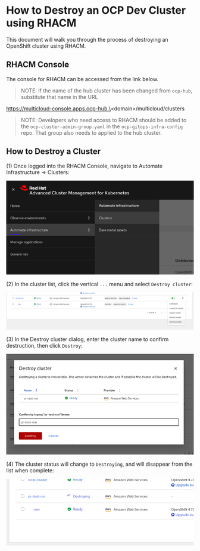 # How to Destroy an OCP Dev Cluster using RHACM
This document will walk you through the process of destroying an OpenShift cluster using RHACM.

## RHACM Console
The console for RHACM can be accessed from the link below.

> NOTE: If the name of the hub cluster has been changed from `ocp-hub`, substitute that name in the URL

https://multicloud-console.apps.ocp-hub.\<domain\>/multicloud/clusters

> NOTE:
> Developers who need access to RHACM should be added to the `ocp-cluster-admin-group.yaml` in the `ocp-gitops-infra-config` repo.
> That group also needs to applied to the hub cluster.

## How to Destroy a Cluster
(1) Once logged into the RHACM Console, navigate to Automate Infrastructure -> Clusters:

![Cluster List](docs/images/rhacm-dev-cluster-destroy-01.png "Cluster List")

(2) In the cluster list, click the vertical `...` menu and select `Destroy cluster`:

![Create a cluster](docs/images/rhacm-dev-cluster-destroy-02.png "Create a cluster")

(3) In the Destroy cluster dialog, enter the cluster name to confirm destruction, then click `Destroy`:

![Cluster name](docs/images/rhacm-dev-cluster-destroy-03.png "Cluster name")

(4) The cluster status will change to `Destroying`, and will disappear from the list when complete:

![Cluster image](docs/images/rhacm-dev-cluster-destroy-04.png "Cluster image")

